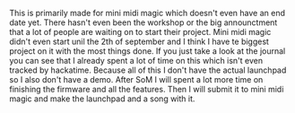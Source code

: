 This is primarily made for mini midi magic which doesn't even have an end date yet. There hasn't even been the workshop or the big announctment that a lot of people are waiting on to start their project. Mini midi magic didn't even start unil the 2th of september and I think I have te biggest project on it with the most things done. If you just take a look at the journal you can see that I already spent a lot of time on this which isn't even tracked by hackatime. Because all of this I don't have the actual launchpad so I also don't have a demo. After SoM I will spent a lot more time on finishing the firmware and all the features. Then I will submit it to mini midi magic and make the launchpad and a song with it.
